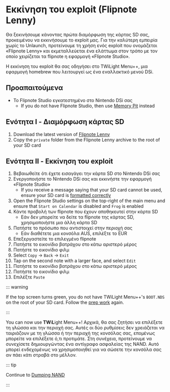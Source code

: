 # Εκκίνηση του exploit (Flipnote Lenny)

Θα ξεκινήσουμε κάνοντας πρώτα διαμόρφωση της κάρτας SD σας, προκειμένου να εκκινήσουμε το exploit μας. Για την καλύτερη εμπειρία χωρίς το Unlaunch, προτείνουμε τη χρήση ενός exploit που ονομάζεται «Flipnote Lenny» και εκμεταλλεύεται ένα ελάττωμα στον τρόπο με τον οποίο χειρίζεται τα flipnote η εφαρμογή «Flipnote Studio».

Η εκκίνηση του exploit θα σας οδηγήσει στο TWiLight Menu++, μια εφαρμογή homebrew που λειτουργεί ως ένα εναλλακτικό μενού DSi.

## Προαπαιτούμενα

- Το Flipnote Studio εγκατεστημένο στο Nintendo DSi σας
  - If you do not have Flipnote Studio, then use [Memory Pit](launching-the-exploit.html) instead

## Ενότητα I - Διαμόρφωση κάρτας SD

1. Download the latest version of [Flipnote Lenny](https://davejmurphy.com/%CD%A1-%CD%9C%CA%96-%CD%A1/)
2. Copy the `private` folder from the Flipnote Lenny archive to the root of your SD card

## Ενότητα II - Εκκίνηση του exploit

1. Βεβαιωθείτε ότι έχετε εισαγάγει την κάρτα SD στο Nintendo DSi σας
2. Ενεργοποιήστε το Nintendo DSi σας και εκκινήστε την εφαρμογή «Flipnote Studio»
   - If you receive a message saying that your SD card cannot be used, ensure your SD card is [formatted correctly](sd-card-setup.html)
3. Open the Flipnote Studio settings on the top-right of the main menu and ensure that `Start on Calendar` is disabled and `Frog` is enabled
4. Κάντε προβολή των flipnote που έχουν αποθηκευτεί στην κάρτα SD
   - Εάν δεν μπορείτε να δείτε τα flipnote της κάρτας SD, χρησιμοποιήστε μια άλλη κάρτα SD
5. Πατήστε το πρόσωπο που αντιστοιχεί στην περιοχή σας
   - Εάν διαθέτετε μια κονσόλα AUS, επιλέξτε το EUR
6. Επεξεργαστείτε το επιλεγμένο flipnote
7. Πατήστε το εικονίδιο βατράχου στο κάτω αριστερό μέρος
8. Πατήστε το εικονίδιο φιλμ
9. Select `Copy` -> `Back` -> `Exit`
10. Tap on the second note with a larger face, and select `Edit`
11. Πατήστε το εικονίδιο βατράχου στο κάτω αριστερό μέρος
12. Πατήστε το εικονίδιο φιλμ
13. Επιλέξτε <code>Paste</code>

::: warning

If the top screen turns green, you do not have TWiLight Menu++'s `BOOT.NDS` on the root of your SD card. Follow the [prep work](get-started.html#section-i-prep-work) again.

:::

You can now use **TW**i**L**ight Menu++! Αρχικά, θα σας ζητήσει να επιλέξετε τη γλώσσα και την περιοχή σας. Αυτές οι δύο ρυθμίσεις δεν χρειάζεται να ταιριάζουν με τη γλώσσα ή την περιοχή της κονσόλας σας, επομένως μπορείτε να επιλέξετε ό,τι προτιμάτε. Στη συνέχεια, προτείνουμε να συνεχίσετε δημιουργώντας ένα αντίγραφο ασφαλείας της NAND. Αυτό μπορεί ενδεχομένως να χρησιμοποιηθεί για να σώσετε την κονσόλα σας αν πάει κάτι στραβά στο μέλλον.

::: tip

Continue to [Dumping NAND](dumping-nand.html)

:::
